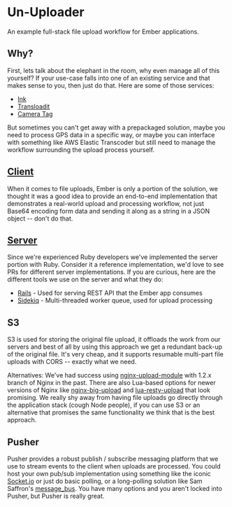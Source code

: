 # Un-Uploader

An example full-stack file upload workflow for Ember applications.

## Why?

First, lets talk about the elephant in the room, why even manage all of this
yourself? If your use-case falls into one of an existing service and that makes
sense to you, then just do that. Here are some of those services:

* [Ink](https://www.inkfilepicker.com)
* [Transloadit](https://transloadit.com)
* [Camera Tag](http://cameratag.com)

But sometimes you can't get away with a prepackaged solution, maybe you need to
process GPS data in a specific way, or maybe you can interface with something
like AWS Elastic Transcoder but still need to manage the workflow surrounding
the upload process yourself.

## [Client](client/)

When it comes to file uploads, Ember is only a portion of the solution, we
thought it was a good idea to provide an end-to-end implementation that
demonstrates a real-world upload and processing workflow, not just Base64
encoding form data and sending it along as a string in a JSON object -- don't
do that.

## [Server](server/)

Since we're experienced Ruby developers we've implemented the server portion
with Ruby. Consider it a reference implementation, we'd love to see PRs for
different server implementations. If you are curious, here are the different
tools we use on the server and what they do:

* [Rails](http://rubyonrails.org) - Used for serving REST API that the Ember app consumes
* [Sidekiq](http://sidekiq.org) - Multi-threaded worker queue, used for upload processing

## S3

S3 is used for storing the original file upload, it offloads the work from our
servers and best of all by using this approach we get a redundant back-up of
the original file. It's very cheap, and it supports resumable multi-part file
uploads with CORS -- exactly what we need.

Alternatives: We've had success using
[nginx-upload-module](https://github.com/vkholodkov/nginx-upload-module) with
1.2.x branch of Nginx in the past. There are also Lua-based options for newer
versions of Nginx like
[nginx-big-upload](https://github.com/pgaertig/nginx-big-upload) and
[lua-resty-upload](https://github.com/openresty/lua-resty-upload) that look
promising. We really shy away from having file uploads go directly through the
application stack (cough Node people), if you can use S3 or an alternative
that promises the same functionality we think that is the best approach.

## Pusher

Pusher provides a robust publish / subscribe messaging platform that we use to
stream events to the client when uploads are processed. You could host
your own pub/sub implementation using something like the iconic
[Socket.io](http://socket.io) or just do basic polling, or a long-polling
solution like Sam Saffron's
[message_bus](https://github.com/SamSaffron/message_bus). You have many options
and you aren't locked into Pusher, but Pusher is really great.
